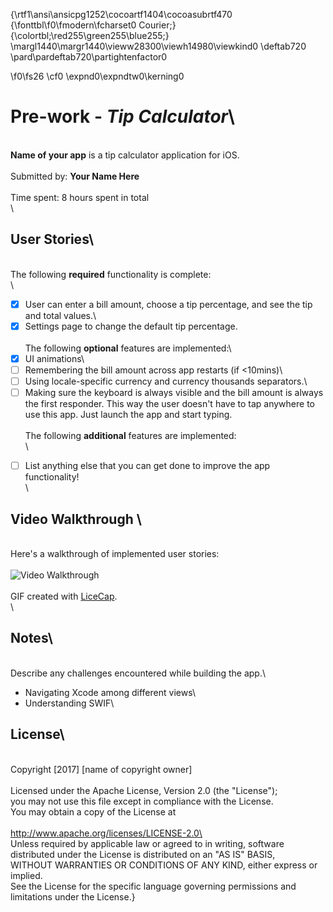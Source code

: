 {\rtf1\ansi\ansicpg1252\cocoartf1404\cocoasubrtf470
{\fonttbl\f0\fmodern\fcharset0 Courier;}
{\colortbl;\red255\green255\blue255;}
\margl1440\margr1440\vieww28300\viewh14980\viewkind0
\deftab720
\pard\pardeftab720\partightenfactor0

\f0\fs26 \cf0 \expnd0\expndtw0\kerning0
# Pre-work - *Tip Calculator*\
\
**Name of your app** is a tip calculator application for iOS.\
\
Submitted by: **Your Name Here**\
\
Time spent: 8 hours spent in total\
\
## User Stories\
\
The following **required** functionality is complete:\
\
* [X] User can enter a bill amount, choose a tip percentage, and see the tip and total values.\
* [X] Settings page to change the default tip percentage.\
\
The following **optional** features are implemented:\
* [X] UI animations\
* [ ] Remembering the bill amount across app restarts (if <10mins)\
* [ ] Using locale-specific currency and currency thousands separators.\
* [ ] Making sure the keyboard is always visible and the bill amount is always the first responder. This way the user doesn't have to tap anywhere to use this app. Just launch the app and start typing.\
\
The following **additional** features are implemented:\
\
- [ ] List anything else that you can get done to improve the app functionality!\
\
## Video Walkthrough \
\
Here's a walkthrough of implemented user stories:\
\
<img src='http://i.imgur.com/U4QPkGU.gif' title='Video Walkthrough' width='' alt='Video Walkthrough' />\
\
GIF created with [LiceCap](http://www.cockos.com/licecap/).\
\
## Notes\
\
Describe any challenges encountered while building the app.\
- Navigating Xcode among different views\
- Understanding SWIF\
## License\
\
    Copyright [2017] [name of copyright owner]\
\
    Licensed under the Apache License, Version 2.0 (the "License");\
    you may not use this file except in compliance with the License.\
    You may obtain a copy of the License at\
\
        http://www.apache.org/licenses/LICENSE-2.0\
\
    Unless required by applicable law or agreed to in writing, software\
    distributed under the License is distributed on an "AS IS" BASIS,\
    WITHOUT WARRANTIES OR CONDITIONS OF ANY KIND, either express or implied.\
    See the License for the specific language governing permissions and\
    limitations under the License.}
